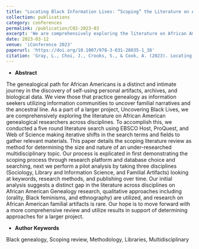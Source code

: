 ```yaml
---
title: "Locating Black Information Lives: “Scoping” the Literature on African American Genealogical Research"
collection: publications
category: conferences
permalink: /publication/C02-2023-03
excerpt: 'We are comprehensively exploring the literature on African American genealogical researchers across disciplines. To accomplish this, we conducted a five round literature search using EBSCO Host, ProQuest, and Web of Science making iterative shifts in the search terms and fields to gather relevant materials.'
date: 2023-03-12
venue: 'iConference 2023'
paperurl: 'https://doi.org/10.1007/978-3-031-28035-1_38'
citation: 'Gray, L., Choi, J., Crooks, S., & Cook, A. (2023). Locating Black Information Lives:“Scoping” the Literature on African American Genealogical Research. Information for a Better World: Normality, Virtuality, Physicality, Inclusivity: 18th International Conference, iConference 2023, Virtual Event, March 13–17, 2023, Proceedings, Part I.'
---
```


- **Abstract**

The genealogical path for African Americans is a distinct and intimate journey in the discovery of self-using personal artifacts, archives, and biological data. We view those that practice genealogy as information seekers utilizing information communities to uncover familial narratives and the ancestral line. As a part of a larger project, Uncovering Black Lives, we are comprehensively exploring the literature on African American genealogical researchers across disciplines. To accomplish this, we conducted a five round literature search using EBSCO Host, ProQuest, and Web of Science making iterative shifts in the search terms and fields to gather relevant materials. This paper details the scoping literature review as method for determining the size and nature of an under-researched multidisciplinary topic. Our process is explicated in first demonstrating the scoping process through research platform and database choice and searching, next we perform a pilot analysis by taking three disciplines (Sociology, Library and Information Science, and Familial Artifacts) looking at keywords, research methods, and publishing over time. Our initial analysis suggests a distinct gap in the literature across disciplines on African American Genealogy research, qualitative approaches including (orality, Black feminisms, and ethnography) are utilized, and research on African American familial artifacts is rare. Our hope is to move forward with a more comprehensive review and utilize results in support of determining approaches for a larger project.

- **Author Keywords**

Black genealogy, Scoping review, Methodology, Libraries, Multidisciplinary

